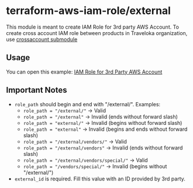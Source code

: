 terraform-aws-iam-role/external
===============================
This module is meant to create IAM Role for 3rd party AWS Account. To create cross account IAM role between products in Traveloka organization, use [crossaccount submodule](https://github.com/traveloka/terraform-aws-iam-role/tree/master/modules/external)


Usage
-----
You can open this example: [IAM Role for 3rd Party AWS Account](https://github.com/traveloka/terraform-aws-iam-role/tree/master/examples/external_account)


Important Notes
---------------
* `role_path` should begin and end with "/external/". Examples:
  * `role_path = "/external/"` -> Valid
  * `role_path = "/external"` -> Invalid (ends without forward slash)
  * `role_path = "external/"` -> Invalid (begins without forward slash)
  * `role_path = "external"` -> Invalid (begins and ends without forward slash)
  * `role_path = "/external/vendors/"` -> Valid
  * `role_path = "/external/vendors"` -> Invalid (ends without forward slash)
  * `role_path = "/external/vendors/special/"` -> Valid
  * `role_path = "/vendors/special/"` -> Invalid (begins without "/external/")
* `external_id` is required. Fill this value with an ID provided by 3rd party.
